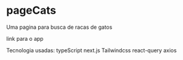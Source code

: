 # pageCats
 Uma pagina para busca de racas de gatos

 link para o app


 Tecnologia usadas:
 typeScript 
 next.js
 Tailwindcss
 react-query
 axios
